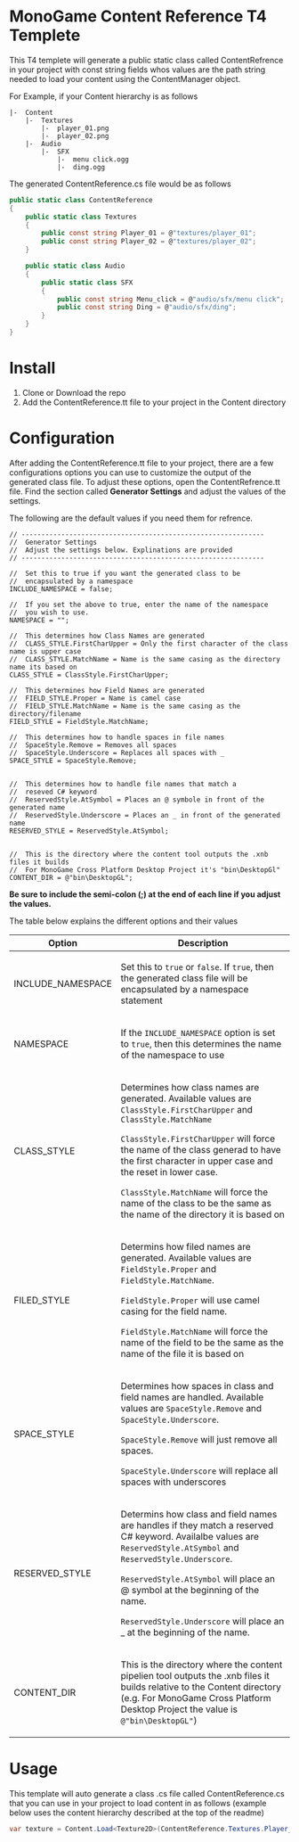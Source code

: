 # MonoGame Content Reference T4 Templete
This T4 templete will generate a public static class called ContentRefrence in your project with const string fields whos values are the path string needed to load your content using the ContentManager object.

For Example, if your Content hierarchy is as follows
```
|-  Content
    |-  Textures
        |-  player_01.png
        |-  player_02.png
    |-  Audio
        |-  SFX
            |-  menu click.ogg
            |-  ding.ogg
```

The generated ContentReference.cs file would be as follows  

```csharp
public static class ContentReference
{
    public static class Textures
    {
        public const string Player_01 = @"textures/player_01";
        public const string Player_02 = @"textures/player_02";
    }

    public static class Audio
    {
        public static class SFX
        {
            public const string Menu_click = @"audio/sfx/menu click";
            public const string Ding = @"audio/sfx/ding";
        }
    }
}
```

# Install
1. Clone or Download the repo
2. Add the ContentReference.tt file to your project in the Content directory

# Configuration
After adding the ContentReference.tt file to your project, there are a few configurations options you can use to customize the output of the generated class file.  To adjust these options, open the ContentRefrence.tt file. Find the section called **Generator Settings** and adjust the values of the settings.  

The following are the default values if you need them for refrence.  

```
// -------------------------------------------------------------
//	Generator Settings
//	Adjust the settings below. Explinations are provided
// -------------------------------------------------------------

//	Set this to true if you want the generated class to be 
//	encapsulated by a namespace
INCLUDE_NAMESPACE = false;

//	If you set the above to true, enter the name of the namespace
//	you wish to use. 
NAMESPACE = "";

//	This determines how Class Names are generated
//	CLASS_STYLE.FirstCharUpper = Only the first character of the class name is upper case
//	CLASS_STYLE.MatchName = Name is the same casing as the directory name its based on
CLASS_STYLE = ClassStyle.FirstCharUpper;

//	This determines how Field Names are generated
//	FIELD_STYLE.Proper = Name is camel case
//	FIELD_STYLE.MatchName = Name is the same casing as the directory/filename
FIELD_STYLE = FieldStyle.MatchName;

//	This determines how to handle spaces in file names
//	SpaceStyle.Remove = Removes all spaces
//	SpaceStyle.Underscore = Replaces all spaces with _ 
SPACE_STYLE = SpaceStyle.Remove;


//	This determines how to handle file names that match a 
//	reseved C# keyword
//	ReservedStyle.AtSymbol = Places an @ symbole in front of the generated name
//	ReservedStyle.Underscore = Places an _ in front of the generated name
RESERVED_STYLE = ReservedStyle.AtSymbol;


//	This is the directory where the content tool outputs the .xnb files it builds
//	For MonoGame Cross Platform Desktop Project it's "bin\DesktopGl"
CONTENT_DIR = @"bin\DesktopGL";
```

**Be sure to include the semi-colon (;) at the end of each line if you adjust the values.**  

The table below explains the different options and their values

| Option | Description |
|---|---|
| INCLUDE_NAMESPACE |  <p>Set this to `true` or `false`.  If `true`, then the generated class file will be encapsulated by a namespace statement</p> |
| NAMESPACE | <p>If the `INCLUDE_NAMESPACE` option is set to `true`, then this determines the name of the namespace to use</p> |
| CLASS_STYLE | <p>Determines how class names are generated. Available values are `ClassStyle.FirstCharUpper` and `ClassStyle.MatchName`</p><p>`ClassStyle.FirstCharUpper` will force the name of the class generad to have the first character in upper case and the reset in lower case.</p><p> `ClassStyle.MatchName` will force the name of the class to be the same as the name of the directory it is based on</p> |
| FILED_STYLE | <p>Determins how filed names are generated.  Available values are `FieldStyle.Proper` and `FieldStyle.MatchName`.</p><p>`FieldStyle.Proper` will use camel casing for the field name.</p><p>`FieldStyle.MatchName` will force the name of the field to be the same as the name of the file it is based on</p> |
| SPACE_STYLE | <p>Determines how spaces in class and field names are handled.  Available values are `SpaceStyle.Remove` and `SpaceStyle.Underscore`.</p><p>`SpaceStyle.Remove` will just remove all spaces.</p><p>`SpaceStyle.Underscore` will replace all spaces with underscores</P> |
| RESERVED_STYLE | <p>Determins how class and field names are handles if they match a reserved C# keyword.  Availalbe values are `ReservedStyle.AtSymbol` and `ReservedStyle.Underscore`.</p><p>`ReservedStyle.AtSymbol` will place an @ symbol at the beginning of the name.</p><p>`ReservedStyle.Underscore` will place an _ at the beginning of the name.</p> |
| CONTENT_DIR | <p>This is the directory where the content pipelien tool outputs the .xnb files it builds relative to the Content directory (e.g. For MonoGame Cross Platform Desktop Project the value is `@"bin\DesktopGL"`)</p> |




# Usage
This template will auto generate a class .cs file called ContentReference.cs that you can use in your project to load content in as follows (example below uses the content hierarchy described at the top of the readme)

```csharp
var texture = Content.Load<Texture2D>(ContentReference.Textures.Player_01);
```
